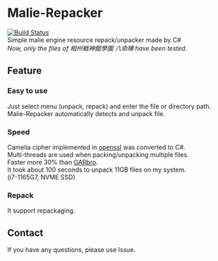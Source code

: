 # Malie-Repacker
[![Build Status](https://travis-ci.org/ForumHulp/pageaddon.svg?branch=master)](http://vnx.uvnworks.com)\
Simple malie engine resource repack/unpacker made by C#\
*Now, only the files of 相州戦神館學園 八命陣 have been tested.*

## Feature
### Easy to use
Just select menu (unpack, repack) and enter the file or directory path.\
Malie-Repacker automatically  detects and unpack file.
### Speed
Camelia cipher implemented in [openssl](https://github.com/openssl/openssl) was converted to C#.\
Multi-threads are used when packing/unpacking multiple files.\
Faster more 30% than [GARbro](https://github.com/morkt/GARbro).\
It took about 100 seconds to unpack 11GB files on my system.\
(i7-1165G7, NVME SSD)
### Repack
It support repackaging.
## Contact
If you have any questions, please use Issue.

